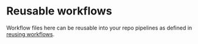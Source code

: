 # Reusable workflows

Workflow files here can be reusable into your repo pipelines as defined in
[reusing workflows](https://docs.github.com/en/actions/using-workflows/reusing-workflows#example-reusable-workflow).
